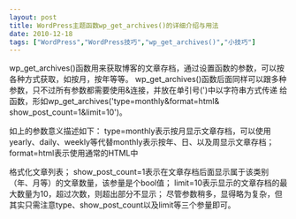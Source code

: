 ```yaml
---
layout: post
title: WordPress主题函数wp_get_archives()的详细介绍与用法		
date: 2010-12-18
tags: ["WordPress","WordPress技巧","wp_get_archives()","小技巧"]
---
```


wp_get_archives()函数用来获取博客的文章存档，通过设置函数的参数，可以按各种方式获取，如按月，按年等等。
wp_get_archives()函数后面同样可以跟多种参数，只不过所有参数都需要使用&连接，并放在单引号(')中以字符串方式传递 给函数，形如wp_get_archives('type=monthly&format=html& show_post_count=1&limit=10')。

如上的参数意义描述如下：
type=monthly表示按月显示文章存档，可以使用yearly、daily、weekly等代替monthly表示按年、日、以及周显示文章存档；
format=html表示使用通常的HTML中

格式化文章列表；
show_post_count=1表示在文章存档后面显示属于该类别（年、月等）的文章数量，该参量是个bool值；
limit=10表示显示的文章存档的最大数量为10，超过次数，则超出部分不显示；
尽管参数稍多，显得略为复杂，但其实只需注意type、show_post_count以及limit等三个参量即可。		